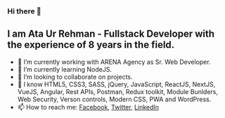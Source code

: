 ### Hi there 👋

<h2>I am Ata Ur Rehman - Fullstack Developer with the experience of 8 years in the field.</h2>


- 🔭 I’m currently working with ARENA Agency as Sr. Web Developer.
- 🌱 I’m currently learning NodeJS.
- 👯 I’m looking to collaborate on projects.
- 💬 I know HTML5, CSS3, SASS, jQuery, JavaScript, ReactJS, NextJS, VueJS, Angular, Rest APIs, Postman, Redux toolkit, Module Bunlders, Web Security, Verson controls, Modern CSS, PWA and WordPress.
- 📫 How to reach me: <a href="https://www.facebook.com/ataazz/" target="_blank">Facebook</a>, <a target="_blank" href="https://www.twitter.com/ataaz/">Twitter</a>, <a href="https://www.linkedin.com/in/ataaz/" target="_blank">LinkedIn</a>
